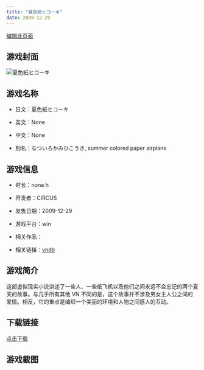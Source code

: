 ```yaml
---
title: "夏色紙ヒコーキ"
date: 2009-12-29
---
```

[编辑此页面](https://github.com/ACG-3/ADV3-source/blob/main/source/_posts/%E5%A4%8F%E8%89%B2%E7%B4%99%E3%83%92%E3%82%B3%E3%83%BC%E3%82%AD.md)

## 游戏封面

![夏色紙ヒコーキ](https%3A//pan.timero.xyz/onedrive/img_lib_001/%E5%A4%8F%E8%89%B2%E7%B4%99%E3%83%92%E3%82%B3%E3%83%BC%E3%82%AD_cover.avif)


## 游戏名称

- 日文：夏色紙ヒコーキ
- 英文：None
- 中文：None

- 别名：なついろかみひこうき, summer colored paper airplane


## 游戏信息

- 时长：none h
- 开发者：CIRCUS
- 发售日期：2009-12-29
- 游戏平台：win
- 相关作品：

- 相关链接：[vndb](https://vndb.org/v5887)


## 游戏简介

这部虚拟现实小说讲述了一些人、一些纸飞机以及他们之间永远不会忘记的两个夏天的故事。与几乎所有其他 VN 不同的是，这个故事并不涉及男女主人公之间的爱情。相反，它的重点是编织一个美丽的环境和人物之间感人的互动。




## 下载链接

[点击下载](https://pan.timero.xyz/onedrive/adv_lib_001/%E5%A4%8F%E8%89%B2%E7%B4%99%E3%83%92%E3%82%B3%E3%83%BC%E3%82%AD)


## 游戏截图


